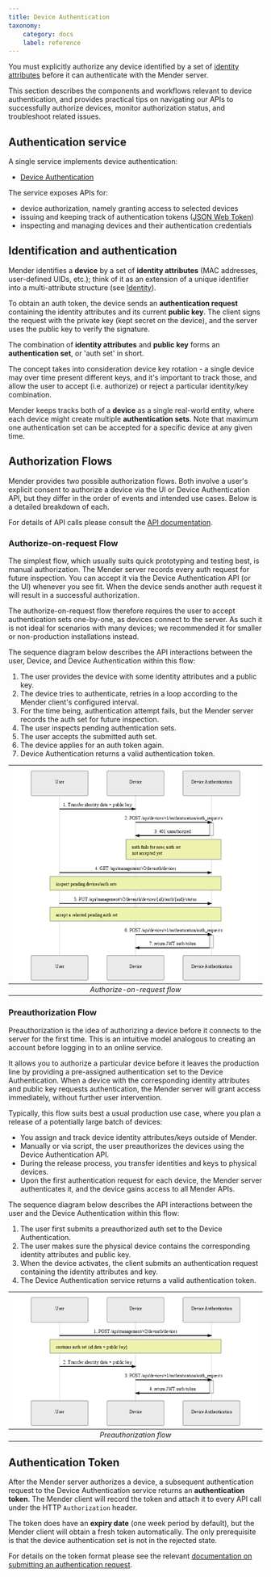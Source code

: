 ```yaml
---
title: Device Authentication
taxonomy:
    category: docs
    label: reference
---
```


You must explicitly authorize any device identified by a set of
[identity attributes](../../02.Overview/03.Identity/docs.md) before it can authenticate
with the Mender server.

This section describes the components and workflows relevant to device
authentication, and provides practical tips on navigating our APIs to
successfully authorize devices, monitor authorization status, and troubleshoot
related issues.

## Authentication service

A single service implements device authentication:

* [Device
  Authentication](https://github.com/mendersoftware/deviceauth?target=_blank)

The service exposes APIs for:

* device authorization, namely granting access to selected devices
* issuing and keeping track of authentication tokens ([JSON Web
  Token](https://jwt.io?target=_blank))
* inspecting and managing devices and their authentication credentials

## Identification and authentication

Mender identifies a **device** by a set of **identity attributes** (MAC addresses,
user-defined UIDs, etc.); think of it as an extension of a unique identifier
into a multi-attribute structure (see [Identity](../../02.Overview/03.Identity/docs.md)).

To obtain an auth token, the device sends an **authentication request**
containing the identity attributes and its current **public key**. The client signs
the request with the private key (kept secret on the device), and the server uses
the public key to verify the signature.

The combination of **identity attributes** and **public key** forms an
**authentication set**, or 'auth set' in short.

The concept takes into consideration device key rotation - a single device may
over time present different keys, and it's important to track those, and allow
the user to accept (i.e. authorize) or reject a particular identity/key
combination.

Mender keeps tracks both of a **device** as a single real-world entity, where each
device might create multiple **authentication sets**. Note
that maximum one authentication set can be accepted for a specific device at any
given time.

## Authorization Flows

Mender provides two possible authorization flows. Both involve a user's explicit
consent to authorize a device via the UI or Device Authentication API, but they differ
in the order of events and intended use cases. Below is a detailed breakdown of
each.

For details of API calls please consult the [API documentation](../../200.APIs/01.Open-source/02.Management-APIs/02.Device-authentication/docs.md).

### Authorize-on-request Flow

The simplest flow, which usually suits quick prototyping and testing best, is manual
authorization. The Mender server records every auth request for future inspection.
You can accept it via the Device Authentication API (or the UI) whenever you
see fit. When the device sends another auth request it will result in a successful
authorization.

The authorize-on-request flow therefore requires the user to accept
authentication sets one-by-one, as devices connect to the server. As such it is
not ideal for scenarios with many devices; we recommended it for
smaller or non-production installations instead.

The sequence diagram below describes the API interactions between the user,
Device, and Device Authentication within this flow:

1. The user provides the device with some identity attributes and a
   public key.
2. The device tries to authenticate, retries in a loop according to the Mender
   client's configured interval.
3. For the time being, authentication attempt fails, but the Mender server
   records the auth set for future inspection.
4. The user inspects pending authentication sets.
5. The user accepts the submitted auth set.
6. The device applies for an auth token again.
7. Device Authentication returns a valid authentication token.

| ![Authorize-on-request flow](authorize-on-req.png) |
|:--:|
|*Authorize-on-request flow*|

### Preauthorization Flow

Preauthorization is the idea of authorizing a device before it connects to
the server for the first time. This is an intuitive model analogous to creating
an account before logging in to an online service.

It allows you to authorize a particular device before it leaves the production line
by providing a pre-assigned authentication set to
the Device Authentication. When a device with the corresponding identity
attributes and public key requests authentication, the Mender server will
grant access immediately, without further user intervention.

Typically, this flow suits best a usual production use case, where you plan a release of a
potentially large batch of devices:

* You assign and track device identity attributes/keys outside of Mender.
* Manually or via script, the user preauthorizes the devices using the Device
  Authentication API.
* During the release process, you transfer identities and keys to physical
  devices.
* Upon the first authentication request for each device, the Mender server
  authenticates it, and the device gains access to all Mender APIs.

The sequence diagram below describes the API interactions between the user and
the Device Authentication within this flow:

1. The user first submits a preauthorized auth set to the Device Authentication.
2. The user makes sure the physical device contains the corresponding identity
   attributes and public key.
3. When the device activates, the client submits an authentication request containing the
   identity attributes and key.
4. The Device Authentication service returns a valid authentication token.

| ![Preauthorization flow](preauth.png) |
|:--:|
|*Preauthorization flow*|

## Authentication Token

After the Mender server authorizes a device, a subsequent authentication request
to the Device Authentication service returns an **authentication token**. The
Mender client will record the token and attach it to every API call under the HTTP
`Authorization` header.

The token does have an **expiry date** (one week period by default), but the Mender client
will obtain a fresh token automatically.
The only prerequisite is that the device authentication set is not in the
rejected state.

For details on the token format please see the relevant [documentation on
submitting an authentication request](../../200.APIs/01.Open-source/01.Device-APIs/01.Device-authentication/docs.md).

